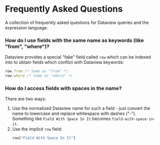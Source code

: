 # Frequently Asked Questions

A collection of frequently asked questions for Dataview queries and the expression language.

### How do I use fields with the same name as keywords (like "from", "where")?

Dataview provides a special "fake" field called `row` which can be indexed into to obtain fields which conflict with
Dataview keywords:

```javascript
row.from /* Same as "from" */
row.where /* Same as "where" */
```


### How do I access fields with spaces in the name?

There are two ways:

1. Use the normalized Dataview name for such a field - just convert the name to lowercase and replace whitespace with
   dashes ("-"). Something like `Field With Space In It` becomes `field-with-space-in-it`.
2. Use the implicit `row` field:
    ```javascript
    row["Field With Space In It"]
    ```
